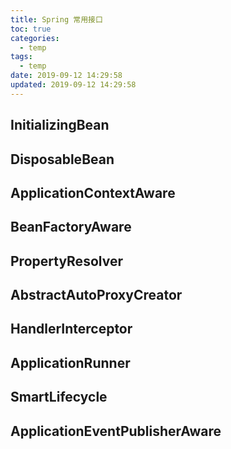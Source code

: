 ```yaml
---
title: Spring 常用接口
toc: true
categories:
  - temp
tags:
  - temp
date: 2019-09-12 14:29:58
updated: 2019-09-12 14:29:58
---
```


##  InitializingBean

##  DisposableBean

##  ApplicationContextAware

## BeanFactoryAware

## PropertyResolver

## AbstractAutoProxyCreator

## HandlerInterceptor

## ApplicationRunner

## SmartLifecycle

## ApplicationEventPublisherAware
